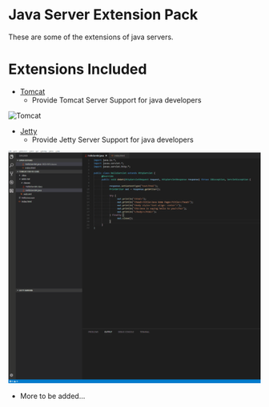 # Java Server Extension Pack

These are some of the extensions of java servers.

# Extensions Included

- [Tomcat](https://marketplace.visualstudio.com/items?itemName=adashen.vscode-tomcat)
  - Provide Tomcat Server Support for java developers

![Tomcat](Tomcat.gif)

- [Jetty](https://marketplace.visualstudio.com/items?itemName=summersun.vscode-jetty)
  - Provide Jetty Server Support for java developers

![Jetty](Jetty.gif)

- More to be added...

